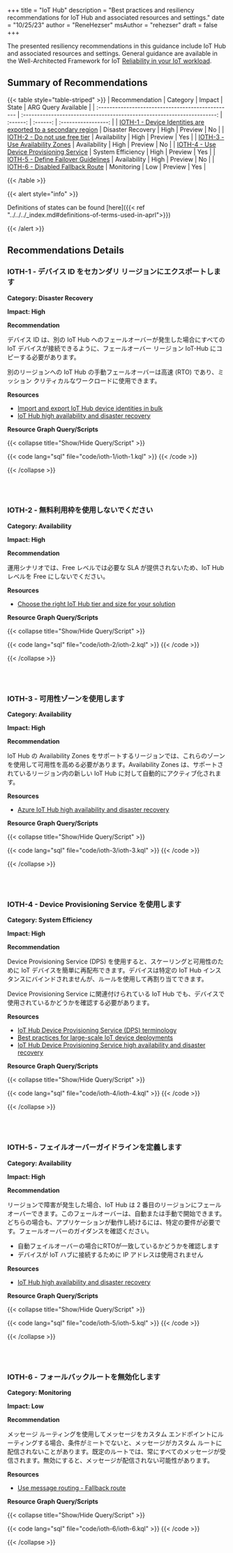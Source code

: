+++
title = "IoT Hub"
description = "Best practices and resiliency recommendations for IoT Hub and associated resources and settings."
date = "10/25/23"
author = "ReneHezser"
msAuthor = "rehezser"
draft = false
+++

The presented resiliency recommendations in this guidance include IoT Hub and associated resources and settings. General guidance are available in the Well-Architected Framework for IoT [Reliability in your IoT workload](https://learn.microsoft.com/ja-jp/azure/well-architected/iot/iot-reliability).

## Summary of Recommendations

{{< table style="table-striped" >}}
| Recommendation                                    |  Category                                                               |  Impact         |  State            | ARG Query Available |
| :------------------------------------------------ | :---------------------------------------------------------------------: | :------:        | :------:          | :-----------------: |
| [IOTH-1 - Device Identities are exported to a secondary region](#ioth-1---device-identities-are-exported-to-a-secondary-region) | Disaster Recovery | High | Preview  |         No         |
| [IOTH-2 - Do not use free tier](#ioth-2---do-not-use-free-tier) | Availability | High | Preview  |         Yes          |
| [IOTH-3 - Use Availability Zones](#ioth-3---use-availability-zones) | Availability | High | Preview  |         No          |
| [IOTH-4 - Use Device Provisioning Service](#ioth-4---use-device-provisioning-service) | System Efficiency | High | Preview  |         Yes          |
| [IOTH-5 - Define Failover Guidelines](#ioth-5---define-failover-guidelines) | Availability | High | Preview  |         No          |
| [IOTH-6 - Disabled Fallback Route](#ioth-6---disabled-fallback-route) | Monitoring | Low | Preview  |         Yes          |

{{< /table >}}

{{< alert style="info" >}}

Definitions of states can be found [here]({{< ref "../../../_index.md#definitions-of-terms-used-in-aprl">}})

{{< /alert >}}

## Recommendations Details

### IOTH-1 - デバイス ID をセカンダリ リージョンにエクスポートします

**Category: Disaster Recovery**

**Impact: High**

**Recommendation**

デバイス ID は、別の IoT Hub へのフェールオーバーが発生した場合にすべての IoT デバイスが接続できるように、フェールオーバー リージョン IoT-Hub にコピーする必要があります。

別のリージョンへの IoT Hub の手動フェールオーバーは高速 (RTO) であり、ミッション クリティカルなワークロードに使用できます。

**Resources**

- [Import and export IoT Hub device identities in bulk](https://learn.microsoft.com/ja-jp/azure/iot-hub/iot-hub-bulk-identity-mgmt)
- [IoT Hub high availability and disaster recovery](https://learn.microsoft.com/ja-jp/azure/iot-hub/iot-hub-ha-dr#manual-failover)

**Resource Graph Query/Scripts**

{{< collapse title="Show/Hide Query/Script" >}}

{{< code lang="sql" file="code/ioth-1/ioth-1.kql" >}} {{< /code >}}

{{< /collapse >}}

<br><br>

### IOTH-2 - 無料利用枠を使用しないでください

**Category: Availability**

**Impact: High**

**Recommendation**

運用シナリオでは、Free レベルでは必要な SLA が提供されないため、IoT Hub レベルを Free にしないでください。

**Resources**

- [Choose the right IoT Hub tier and size for your solution](https://learn.microsoft.com/ja-jp/azure/iot-hub/iot-hub-scaling)

**Resource Graph Query/Scripts**

{{< collapse title="Show/Hide Query/Script" >}}

{{< code lang="sql" file="code/ioth-2/ioth-2.kql" >}} {{< /code >}}

{{< /collapse >}}

<br><br>

### IOTH-3 - 可用性ゾーンを使用します

**Category: Availability**

**Impact: High**

**Recommendation**

IoT Hub の Availability Zones をサポートするリージョンでは、これらのゾーンを使用して可用性を高める必要があります。Availability Zones は、サポートされているリージョン内の新しい IoT Hub に対して自動的にアクティブ化されます。

**Resources**

- [Azure IoT Hub high availability and disaster recovery](https://learn.microsoft.com/ja-jp/azure/iot-hub/iot-hub-ha-dr#availability-zones)

**Resource Graph Query/Scripts**

{{< collapse title="Show/Hide Query/Script" >}}

{{< code lang="sql" file="code/ioth-3/ioth-3.kql" >}} {{< /code >}}

{{< /collapse >}}

<br><br>

### IOTH-4 - Device Provisioning Service を使用します

**Category: System Efficiency**

**Impact: High**

**Recommendation**

Device Provisioning Service (DPS) を使用すると、スケーリングと可用性のために IoT デバイスを簡単に再配布できます。デバイスは特定の IoT Hub インスタンスにバインドされませんが、ルールを使用して再割り当てできます。

Device Provisioning Service に関連付けられている IoT Hub でも、デバイスで使用されているかどうかを確認する必要があります。

**Resources**

- [IoT Hub Device Provisioning Service (DPS) terminology](https://learn.microsoft.com/ja-jp/azure/iot-dps/concepts-service)
- [Best practices for large-scale IoT device deployments](https://learn.microsoft.com/ja-jp/azure/iot-dps/concepts-deploy-at-scale)
- [IoT Hub Device Provisioning Service high availability and disaster recovery](https://learn.microsoft.com/ja-jp/azure/iot-dps/iot-dps-ha-dr)

**Resource Graph Query/Scripts**

{{< collapse title="Show/Hide Query/Script" >}}

{{< code lang="sql" file="code/ioth-4/ioth-4.kql" >}} {{< /code >}}

{{< /collapse >}}

<br><br>

### IOTH-5 - フェイルオーバーガイドラインを定義します

**Category: Availability**

**Impact: High**

**Recommendation**

リージョンで障害が発生した場合、IoT Hub は 2 番目のリージョンにフェールオーバーできます。このフェールオーバーは、自動または手動で開始できます。どちらの場合も、アプリケーションが動作し続けるには、特定の要件が必要です。フェールオーバーのガイダンスを確認ください。

- 自動フェイルオーバーの場合にRTOが一致しているかどうかを確認します
- デバイスが IoT ハブに接続するために IP アドレスは使用されません

**Resources**

- [IoT Hub high availability and disaster recovery](https://learn.microsoft.com/ja-jp/azure/iot-hub/iot-hub-ha-dr)

**Resource Graph Query/Scripts**

{{< collapse title="Show/Hide Query/Script" >}}

{{< code lang="sql" file="code/ioth-5/ioth-5.kql" >}} {{< /code >}}

{{< /collapse >}}

<br><br>

### IOTH-6 - フォールバックルートを無効化します

**Category: Monitoring**

**Impact: Low**

**Recommendation**

メッセージ ルーティングを使用してメッセージをカスタム エンドポイントにルーティングする場合、条件がミートでないと、メッセージがカスタム ルートに配信されないことがあります。既定のルートでは、常にすべてのメッセージが受信されます。無効にすると、メッセージが配信されない可能性があります。

**Resources**

- [Use message routing - Fallback route](https://learn.microsoft.com/ja-jp/azure/iot-hub/iot-hub-devguide-messages-d2c#fallback-route)

**Resource Graph Query/Scripts**

{{< collapse title="Show/Hide Query/Script" >}}

{{< code lang="sql" file="code/ioth-6/ioth-6.kql" >}} {{< /code >}}

{{< /collapse >}}

<br><br>
